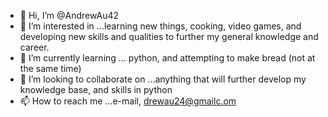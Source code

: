 - 👋 Hi, I’m @AndrewAu42
- 👀 I’m interested in ...learning new things, cooking, video games, and developing new skills and qualities to further my general knowledge and career.
- 🌱 I’m currently learning ... python, and attempting to make bread (not at the same time)
- 💞️ I’m looking to collaborate on ...anything that will further develop my knowledge base, and skills in python
- 📫 How to reach me ...e-mail, drewau24@gmailc.om

<!---
AndrewAu42/AndrewAu42 is a ✨ special ✨ repository because its `README.md` (this file) appears on your GitHub profile.
You can click the Preview link to take a look at your changes.
--->

